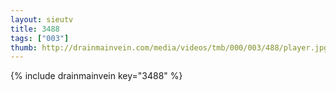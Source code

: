 ```yaml
--- 
layout: sieutv
title: 3488
tags: ["003"]
thumb: http://drainmainvein.com/media/videos/tmb/000/003/488/player.jpg
---
```

{% include drainmainvein key="3488" %} 
